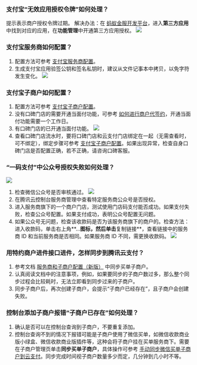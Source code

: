### 支付宝“无效应用授权令牌”如何处理？
提示表示商户授权令牌过期。
解决办法：在 [蚂蚁金服开发平台](https://open.alipay.com/platform/home.htm)，进入**第三方应用**中找到对应的应用，在**功能管理**中开通第三方应用授权。
![](https://main.qcloudimg.com/raw/856dc375576dac401e9f242f0a8bda3e.png)

### 支付宝服务商如何配置？
1. 配置方法可参考 [支付宝服务商配置](https://cloud.tencent.com/document/product/569/35706)。
2. 生成支付宝应用验签公钥和签名私钥时，建议从文件记事本中拷贝，以免字符发生变化。
![](https://main.qcloudimg.com/raw/aa15c6fea8859ec36ba8f6afb37e7e05.png)

### 支付宝子商户如何配置？
1. 配置方法可参考 [支付宝子商户配置](https://cloud.tencent.com/document/product/569/35716)。
2. 没有口碑门店的需要开通当面付功能，可参考 [如何进行商户代签约](https://docs.open.alipay.com/300/oz5666?mode=rt)，开通当面付功能需要一个工作日。
3. 有口碑门店的已开通当面付功能。
 ![](https://main.qcloudimg.com/raw/35603fa4858b2e3fbd870d4af9302ded.png)
4. 查看口碑门店流水时，要将口碑门店和云支付门店绑定在一起（无需查看时，可不绑定），绑定步骤可参考 [支付宝子商户配置](https://cloud.tencent.com/document/product/569/35716)。如果出现异常，检查自身口碑门店是否配置正确，若不正确，请咨询口碑客服。

### “一码支付”中公众号授权失败如何处理？
  ![](https://main.qcloudimg.com/raw/e5775619b4396864cafa6692daa1d1dd.png)
1. 检查微信公众号是否审核通过。
![](https://main.qcloudimg.com/raw/81c84d94ad3c37970ba0a8e5bddca5c8.png)
2. 在腾讯云控制台服务商管理中查看特定服务商公众号是否授权。
3. 进入服务商旗下的一个商户门店，测试使用门店码支付能否成功。如果支付失败，检查公众号配置。如果支付成功，表明公众号配置无问题。
4. 如果公众号无问题，检查该收款码是否为该服务商旗下的商户的。检查方法：进入收款码，单击右上角**…**图标，然后单击**复制链接**，查看链接中的服务商 ID 和当前服务商是否相同。如果服务商 ID 不同，需更换收款码。
![](https://main.qcloudimg.com/raw/a7c3f67dc0fa362e50c879ce64a629a8.png)
 

### 用特约商户进件接口进件，怎样同步到腾讯云支付？
1. 参考文档 [服务商和子商户配置（新版）](https://cloud.tencent.com/document/product/569/18788) 中同步买单子商户。
2. 认真阅读文档中的注意事项，例如，如果要同步的子商户数过多，那么整个同步过程会比较耗时，无法立即看到同步过来的子商户。
3. 同步子商户后，再次创建子商户，会提示“子商户已经存在”，且子商户会创建失败。

### 控制台添加子商户报错“子商户已存在”如何处理？
1. 确认是否可以在控制台查询到子商户，不要重复添加。
2. 控制台查询不到的情况下报错可能是子商户使用了微信买单，如微信收款商业版小绿盒、微信收款商业版插件等，这种会将子商户挂在买单服务商下。需要在子商户管理页单击**同步买单子商户**，具体操作可参考 [手动同步微信买单子商户到云支付](https://cloud.tencent.com/document/product/569/18788#.E6.89.8B.E5.8A.A8.E5.90.8C.E6.AD.A5.E5.BE.AE.E4.BF.A1.E4.B9.B0.E5.8D.95.E5.AD.90.E5.95.86.E6.88.B7.E5.88.B0.E4.BA.91.E6.94.AF.E4.BB.98)。同步完成时间视子商户数量多少而定，几分钟到几小时不等。

